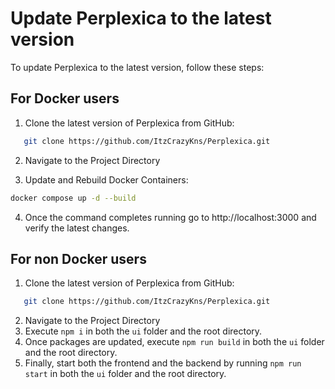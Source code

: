 # Update Perplexica to the latest version

To update Perplexica to the latest version, follow these steps:

## For Docker users

1. Clone the latest version of Perplexica from GitHub:

```bash
   git clone https://github.com/ItzCrazyKns/Perplexica.git
```

2. Navigate to the Project Directory

3. Update and Rebuild Docker Containers:

```bash
docker compose up -d --build
```
4. Once the command completes running go to http://localhost:3000 and verify the latest changes.

## For non Docker users

1. Clone the latest version of Perplexica from GitHub:

```bash
   git clone https://github.com/ItzCrazyKns/Perplexica.git
```

2. Navigate to the Project Directory
3. Execute `npm i` in both the `ui` folder and the root directory.
4. Once packages are updated, execute `npm run build` in both the `ui` folder and the root directory.
5. Finally, start both the frontend and the backend by running `npm run start` in both the `ui` folder and the root directory.
